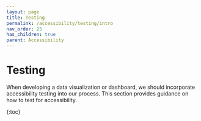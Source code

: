 ```yaml
---
layout: page
title: Testing
permalink: /accessibility/testing/intro
nav_order: 25
has_children: true
parent: Accessibility
---
```


# Testing

When developing a data visualization or dashboard, we should incorporate accessibility testing into our process. This section provides guidance on how to test for accessibility. 

{:toc}